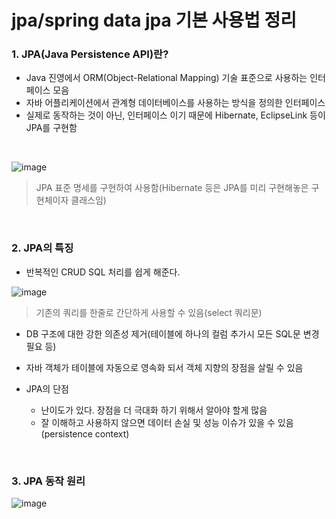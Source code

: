 <h1>jpa/spring data jpa 기본 사용법 정리</h1>

<h3>1. JPA(Java Persistence API)란?</h3>

- Java 진영에서 ORM(Object-Relational Mapping) 기술 표준으로 사용하는 인터페이스 모음
- 자바 어플리케이션에서 관계형 데이터베이스를 사용하는 방식을 정의한 인터페이스
- 실제로 동작하는 것이 아닌, 인터페이스 이기 때문에 Hibernate, EclipseLink 등이 JPA를 구현함

<br/>

![image](https://github.com/user-attachments/assets/9607619c-fdfd-4be3-aea8-4dd025b5fe19)
> JPA 표준 명세를 구현하여 사용함(Hibernate 등은 JPA를 미리 구현해놓은 구현체이자 클래스임)

<br/>

<h3>2. JPA의 특징</h3>

- 반복적인 CRUD SQL 처리를 쉽게 해준다.

![image](https://github.com/user-attachments/assets/697db7f0-587f-40a1-b067-df200461e356)
> 기존의 쿼리를 한줄로 간단하게 사용할 수 있음(select 쿼리문)

- DB 구조에 대한 강한 의존성 제거(테이블에 하나의 컬럼 추가시 모든 SQL문 변경 필요 등)
- 자바 객체가 테이블에 자동으로 영속화 되서 객체 지향의 장점을 살릴 수 있음

- JPA의 단점
  - 난이도가 있다. 장점을 더 극대화 하기 위해서 알아야 할게 많음
  - 잘 이해하고 사용하지 않으면 데이터 손실 및 성능 이슈가 있을 수 있음 (persistence context)

<br/>

<h3>3. JPA 동작 원리</h3>

![image](https://github.com/user-attachments/assets/b9acc7e5-a19b-45d5-ab0d-5b730f31a508)
